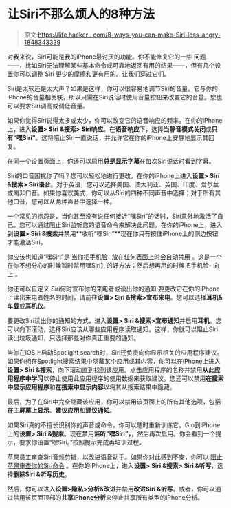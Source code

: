 # 让Siri不那么烦人的8种方法

> 原文:[https://life hacker . com/8-ways-you-can-make-Siri-less-angry-1848343339](https://lifehacker.com/8-ways-you-can-make-siri-less-annoying-1848343339)

对我来说，Siri可能是我的iPhone最讨厌的功能。你不能修复它的一些 问题——，比如Siri无法理解某些基本命令或可靠地返回有用的结果——，但有几个设置你可以调整 Siri 更少的摩擦和更有用的。让我们穿过它们。

Siri是太软还是太大声？如果是这样，你可以很容易地调节Siri的音量。它与你的iPhone的音量相关联，所以只需在Siri说话时使用音量按钮来改变它的音量。您也可以要求Siri调高或调低音量。

如果你觉得Siri说得太多或太少，你可以改变它的语音响应的频率。在你的iPhone上，进入**设置> Siri &搜索> Siri响应**。在**语音响应**下，选择**当静音模式关闭**或**只有“嘿Siri”**。这将阻止Siri一直说话，并允许它在你的iPhone上安静地显示其回复。

在同一个设置页面上，你还可以启用**总是显示字幕**在每次Siri说话时看到字幕。

Siri的口音困扰你了吗？您可以轻松地进行更改。在你的iPhone上进入**设置> Siri &搜索> Siri语音**。对于英语，您可以选择美国、澳大利亚、英国、印度、爱尔兰或南非口音。如果你喜欢美式，你可以从Siri的四种不同声音中选择；对于所有其他口音，您可以从两种声音中选择一种。

一个常见的抱怨是，当你甚至没有说任何接近“嘿Siri”的话时，Siri意外地激活了自己。您可以通过阻止Siri监听您的语音命令来解决此问题。在你的iPhone上，进入到**设置> Siri &搜索**并禁用**收听“嘿Siri”**现在你只有按住iPhone上的侧边按钮才能激活Siri。

你应该也知道“嘿Siri”是 [当你把手机脸- 放在任何表面上时会自动禁用](https://lifehacker.com/temporarily-disable-hey-siri-by-putting-your-iphone-s-1733585900) 。这是一个在你不想分心的时候暂时禁用嘿Siri】的好方法；然后想再用的时候把手机脸- 向上 。

你还可以自定义 Siri何时宣布你的来电者或读出你的通知:要更改它在你的iPhone上读出来电者姓名的时间，请前往**设置> Siri &搜索>宣布来电**。您可以选择**耳机&车载**或**耳机仅**。

要更改Siri读出你的通知的方式，进入**设置> Siri &搜索>宣布通知**并启用**耳机**。您可以向下滚动，选择Siri应该从哪些应用程序读取通知。这样，你就可以阻止Siri读出垃圾通知，只选择那些对你真正重要的通知。

当你在iOS上启动Spotlight search时，Siri还负责向你显示相关的应用程序建议。如果你想在Spotlight搜索结果中隐藏某个应用或其内容，你可以在iPhone上进入**设置> Siri &搜索**，向下滚动直到找到该应用。点击应用程序的名称并禁用**从此应用程序中学习**以停止使用此应用程序的使用数据来获取建议。您还可以禁用**在搜索中显示应用程序**和**在搜索中显示内容**以将其从搜索结果中隐藏。

最后，为了在Siri中完全隐藏该应用，你可以禁用该页面上的所有其他选项，包括**在主屏幕上显示**、**建议应用**和**建议通知**。

如果Siri真的不擅长识别你的声音或命令，你可以随时重新训练它。G o到iPhone上的**设置> Siri &搜索**。现在禁用**监听“嘿Siri”，**，然后再次启用。你会看到一个提示，要求你设置“嘿Siri。”按照提示完成再培训过程。

苹果员工审查Siri音频剪辑，以改进语音助手。如果你对此感到不安，你可以 [阻止苹果审查你的Siri命令](https://lifehacker.com/how-to-prevent-apple-employees-from-listening-to-your-s-1838972786) 。在你的iPhone上，进入**设置> Siri &搜索> Siri &听写**，选择**删除Siri &听写历史**。

然后，你可以进入**设置>隐私>分析&改进**并禁用**改进Siri &听写**。或者，你可以通过禁用该页面顶部的**共享iPhone分析**来停止共享所有类型的iPhone分析。